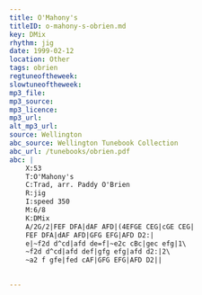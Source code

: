 ```yaml
---
title: O'Mahony's
titleID: o-mahony-s-obrien.md
key: DMix
rhythm: jig
date: 1999-02-12
location: Other
tags: obrien
regtuneoftheweek:
slowtuneoftheweek:
mp3_file:
mp3_source:
mp3_licence:
mp3_url:
alt_mp3_url:
source: Wellington
abc_source: Wellington Tunebook Collection
abc_url: /tunebooks/obrien.pdf
abc: |
    X:53
    T:O'Mahony's
    C:Trad, arr. Paddy O'Brien
    R:jig
    I:speed 350
    M:6/8
    K:DMix
    A/2G/2|FEF DFA|dAF AFD|(4EFGE CEG|cGE CEG|
    FEF DFA|dAF AFD|GFG EFG|AFD D2:|
    e|~f2d d^cd|afd de=f|~e2c cBc|gec efg|1\
    ~f2d d^cd|afd def|gfg efg|afd d2:|2\
    ~a2 f gfe|fed cAF|GFG EFG|AFD D2||
    

---
```

